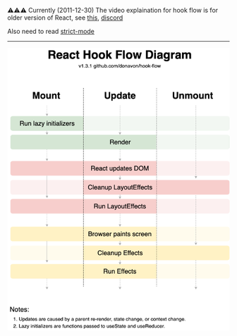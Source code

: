 :warning::warning::warning: Currently (2011-12-30) The video explaination for hook flow is for older version of React, see [this](https://github.com/kentcdodds/react-hooks/issues/90), [discord](https://discord.com/channels/715220730605731931/1050073498376228894/1050073498376228894)

Also need to read [strict-mode](https://reactjs.org/docs/strict-mode.html)

---

![hookflow-illustration](./hook-flow.png)
